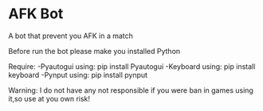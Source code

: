 # AFK Bot
A bot that prevent you AFK in a match 

Before run the bot please make you installed Python 

Require:
-Pyautogui using: pip install Pyautogui
-Keyboard using: pip install keyboard
-Pynput using: pip install pynput

Warning: I do not have any not responsible if you were ban in games using it,so use at you own risk!

